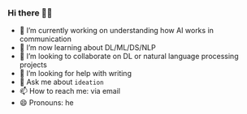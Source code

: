 ### Hi there 👋✨


- 🔭 I’m currently working on understanding how AI works in communication
- 🌱 I’m now learning about DL/ML/DS/NLP
- 👯 I’m looking to collaborate on DL or natural language processing projects
- 🤔 I’m looking for help with writing 
- 💬 Ask me about `ideation`
- 📫 How to reach me: via email
- 😄 Pronouns: he

